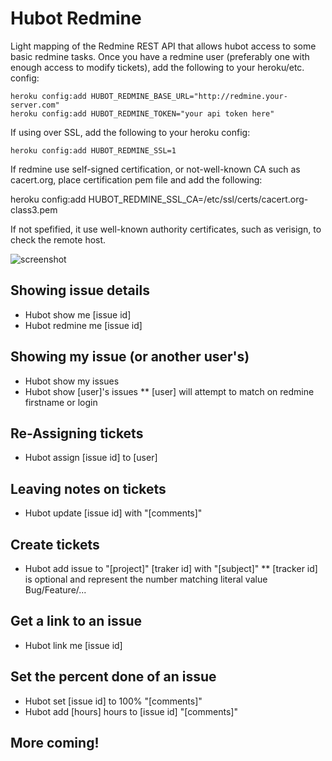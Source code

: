 # Hubot Redmine

Light mapping of the Redmine REST API that allows hubot access to some basic redmine tasks. Once you have a redmine
user (preferably one with enough access to modify tickets), add the following to your heroku/etc. config:

    heroku config:add HUBOT_REDMINE_BASE_URL="http://redmine.your-server.com"
    heroku config:add HUBOT_REDMINE_TOKEN="your api token here"

If using over SSL, add the following to your heroku config:

    heroku config:add HUBOT_REDMINE_SSL=1

If redmine use self-signed certification, or not-well-known CA such as cacert.org,
place certification pem file and add the following:

   heroku config:add HUBOT_REDMINE_SSL_CA=/etc/ssl/certs/cacert.org-class3.pem

If not spefified, it use well-known authority certificates, such as verisign, to check the remote host.

![screenshot](https://github.com/robhurring/hubot-redmine/blob/master/ss.png?raw=true)

## Showing issue details

* Hubot show me [issue id]
* Hubot redmine me [issue id]

## Showing my issue (or another user's)

* Hubot show my issues
* Hubot show [user]'s issues
** [user] will attempt to match on redmine firstname or login

## Re-Assigning tickets

* Hubot assign [issue id] to [user]

## Leaving notes on tickets

* Hubot update [issue id] with "[comments]"

## Create tickets

* Hubot add issue to "[project]" [traker id] with "[subject]"
** [tracker id] is optional and represent the number matching literal value Bug/Feature/...

## Get a link to an issue

* Hubot link me [issue id]

## Set the percent done of an issue

* Hubot set [issue id] to 100% "[comments]"
* Hubot add [hours] hours to [issue id] "[comments]"

## More coming!
